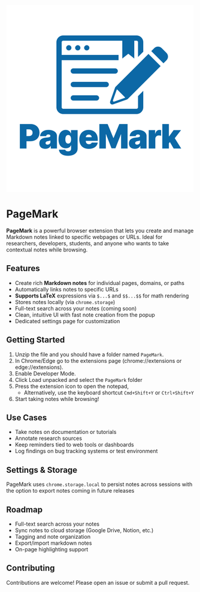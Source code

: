 ![PageMark Logo](/icons/texticon.svg)
# PageMark

**PageMark** is a powerful browser extension that lets you create and manage Markdown notes linked to specific webpages or URLs. Ideal for researchers, developers, students, and anyone who wants to take contextual notes while browsing.

## Features

- Create rich **Markdown notes** for individual pages, domains, or paths
- Automatically links notes to specific URLs
- **Supports LaTeX** expressions via `$...$` and `$$...$$` for math rendering
- Stores notes locally (via `chrome.storage`)
- Full-text search across your notes (coming soon)
- Clean, intuitive UI with fast note creation from the popup
- Dedicated settings page for customization

## Getting Started

1. Unzip the file and you should have a folder named `PageMark`.
2. In Chrome/Edge go to the extensions page (chrome://extensions or edge://extensions).
3. Enable Developer Mode.
5. Click Load unpacked and select the `PageMark` folder
6. Press the extension icon to open the notepad,
   - Alternatively, use the keyboard shortcut `Cmd+Shift+Y` or `Ctrl+Shift+Y`
7. Start taking notes while browsing!

## Use Cases

- Take notes on documentation or tutorials
- Annotate research sources
- Keep reminders tied to web tools or dashboards
- Log findings on bug tracking systems or test environment

## Settings & Storage
PageMark uses `chrome.storage.local` to persist notes across sessions with the option to export notes coming in future releases

## Roadmap

- Full-text search across your notes
- Sync notes to cloud storage (Google Drive, Notion, etc.)
- Tagging and note organization
- Export/import markdown notes
- On-page highlighting support

## Contributing
Contributions are welcome! Please open an issue or submit a pull request.

